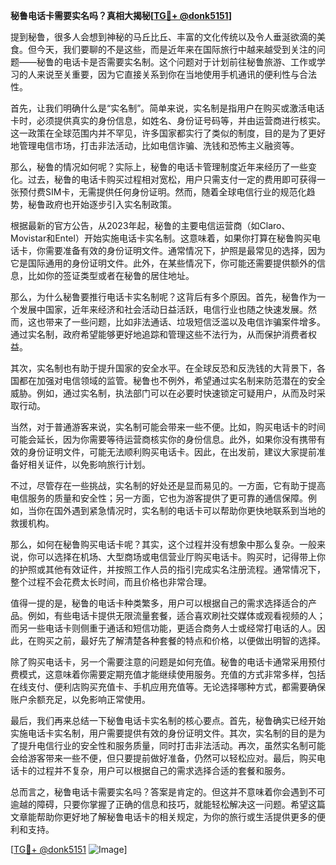 **秘鲁电话卡需要实名吗？真相大揭秘[[TG💪+ @donk5151](https://t.me/s/donk5151)]**

提到秘鲁，很多人会想到神秘的马丘比丘、丰富的文化传统以及令人垂涎欲滴的美食。但今天，我们要聊的不是这些，而是近年来在国际旅行中越来越受到关注的问题——秘鲁的电话卡是否需要实名制。这个问题对于计划前往秘鲁旅游、工作或学习的人来说至关重要，因为它直接关系到你在当地使用手机通讯的便利性与合法性。

首先，让我们明确什么是“实名制”。简单来说，实名制是指用户在购买或激活电话卡时，必须提供真实的身份信息，如姓名、身份证号码等，并由运营商进行核实。这一政策在全球范围内并不罕见，许多国家都实行了类似的制度，目的是为了更好地管理电信市场，打击非法活动，比如电信诈骗、洗钱和恐怖主义融资等。

那么，秘鲁的情况如何呢？实际上，秘鲁的电话卡管理制度近年来经历了一些变化。过去，秘鲁的电话卡购买过程相对宽松，用户只需支付一定的费用即可获得一张预付费SIM卡，无需提供任何身份证明。然而，随着全球电信行业的规范化趋势，秘鲁政府也开始逐步引入实名制政策。

根据最新的官方公告，从2023年起，秘鲁的主要电信运营商（如Claro、Movistar和Entel）开始实施电话卡实名制。这意味着，如果你打算在秘鲁购买电话卡，你需要准备有效的身份证明文件。通常情况下，护照是最常见的选择，因为它是国际通用的身份证明文件。此外，在某些情况下，你可能还需要提供额外的信息，比如你的签证类型或者在秘鲁的居住地址。

那么，为什么秘鲁要推行电话卡实名制呢？这背后有多个原因。首先，秘鲁作为一个发展中国家，近年来经济和社会活动日益活跃，电信行业也随之快速发展。然而，这也带来了一些问题，比如非法通话、垃圾短信泛滥以及电信诈骗案件增多。通过实名制，政府希望能够更好地追踪和管理这些不法行为，从而保护消费者权益。

其次，实名制也有助于提升国家的安全水平。在全球反恐和反洗钱的大背景下，各国都在加强对电信领域的监管。秘鲁也不例外，希望通过实名制来防范潜在的安全威胁。例如，通过实名制，执法部门可以在必要时快速锁定可疑用户，从而及时采取行动。

当然，对于普通游客来说，实名制可能会带来一些不便。比如，购买电话卡的时间可能会延长，因为你需要等待运营商核实你的身份信息。此外，如果你没有携带有效的身份证明文件，可能无法顺利购买电话卡。因此，在出发前，建议大家提前准备好相关证件，以免影响旅行计划。

不过，尽管存在一些挑战，实名制的好处还是显而易见的。一方面，它有助于提高电信服务的质量和安全性；另一方面，它也为游客提供了更可靠的通信保障。例如，当你在国外遇到紧急情况时，实名制的电话卡可以帮助你更快地联系到当地的救援机构。

那么，如何在秘鲁购买电话卡呢？其实，这个过程并没有想象中那么复杂。一般来说，你可以选择在机场、大型商场或电信营业厅购买电话卡。购买时，记得带上你的护照或其他有效证件，并按照工作人员的指引完成实名注册流程。通常情况下，整个过程不会花费太长时间，而且价格也非常合理。

值得一提的是，秘鲁的电话卡种类繁多，用户可以根据自己的需求选择适合的产品。例如，有些电话卡提供无限流量套餐，适合喜欢刷社交媒体或观看视频的人；而另一些电话卡则侧重于通话和短信功能，更适合商务人士或经常打电话的人。因此，在购买之前，最好先了解清楚各种套餐的特点和价格，以便做出明智的选择。

除了购买电话卡，另一个需要注意的问题是如何充值。秘鲁的电话卡通常采用预付费模式，这意味着你需要定期充值才能继续使用服务。充值的方式非常多样，包括在线支付、便利店购买充值卡、手机应用充值等。无论选择哪种方式，都需要确保账户余额充足，以免影响正常使用。

最后，我们再来总结一下秘鲁电话卡实名制的核心要点。首先，秘鲁确实已经开始实施电话卡实名制，用户需要提供有效的身份证明文件。其次，实名制的目的是为了提升电信行业的安全性和服务质量，同时打击非法活动。再次，虽然实名制可能会给游客带来一些不便，但只要提前做好准备，仍然可以轻松应对。最后，购买电话卡的过程并不复杂，用户可以根据自己的需求选择合适的套餐和服务。

总而言之，秘鲁电话卡需要实名吗？答案是肯定的。但这并不意味着你会遇到不可逾越的障碍，只要你掌握了正确的信息和技巧，就能轻松解决这一问题。希望这篇文章能帮助你更好地了解秘鲁电话卡的相关规定，为你的旅行或生活提供更多的便利和支持。

[[TG💪+ @donk5151](https://t.me/s/donk5151) ![Image](https://i.postimg.cc/rwNCRYN7/Snipaste-2025-04-30-17-27-05.png)]
